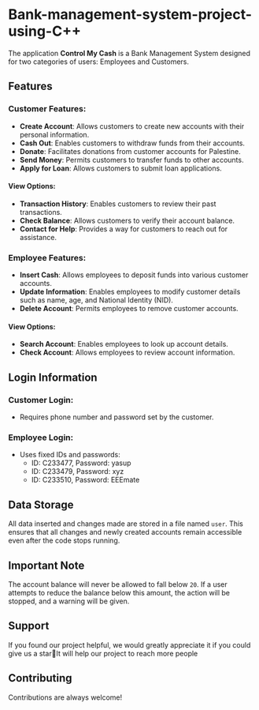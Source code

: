 # Bank-management-system-project-using-C++

The application **Control My Cash** is a Bank Management System designed for two categories of users: Employees and Customers.

## Features

### Customer Features:
- **Create Account**: Allows customers to create new accounts with their personal information.
- **Cash Out**: Enables customers to withdraw funds from their accounts.
- **Donate**: Facilitates donations from customer accounts for Palestine.
- **Send Money**: Permits customers to transfer funds to other accounts.
- **Apply for Loan**: Allows customers to submit loan applications.

#### View Options:
- **Transaction History**: Enables customers to review their past transactions.
- **Check Balance**: Allows customers to verify their account balance.
- **Contact for Help**: Provides a way for customers to reach out for assistance.

### Employee Features:
- **Insert Cash**: Allows employees to deposit funds into various customer accounts.
- **Update Information**: Enables employees to modify customer details such as name, age, and National Identity (NID).
- **Delete Account**: Permits employees to remove customer accounts.

#### View Options:
- **Search Account**: Enables employees to look up account details.
- **Check Account**: Allows employees to review account information.

## Login Information

### Customer Login:
- Requires phone number and password set by the customer.

### Employee Login:
- Uses fixed IDs and passwords:
  - ID: C233477, Password: yasup
  - ID: C233479, Password: xyz
  - ID: C233510, Password: EEEmate

## Data Storage

All data inserted and changes made are stored in a file named `user`. This ensures that all changes and newly created accounts remain accessible even after the code stops running.
## Important Note

The account balance will never be allowed to fall below `20`. If a user attempts to reduce the balance below this amount, the action will be stopped, and a warning will be given.

## Support
If you found our project helpful, we would greatly appreciate it if you could give us a star🌟It will help our project to reach more people
## Contributing

Contributions are always welcome!
